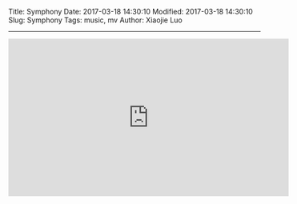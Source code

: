 Title: Symphony
Date: 2017-03-18 14:30:10
Modified: 2017-03-18 14:30:10
Slug: Symphony
Tags: music, mv
Author: Xiaojie Luo

---

<iframe width="560" height="315" src="https://www.youtube.com/embed/aatr_2MstrI" frameborder="0" allowfullscreen></iframe>
